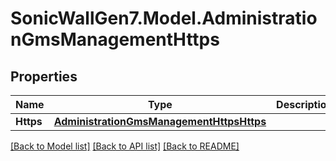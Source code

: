 # SonicWallGen7.Model.AdministrationGmsManagementHttps

## Properties

Name | Type | Description | Notes
------------ | ------------- | ------------- | -------------
**Https** | [**AdministrationGmsManagementHttpsHttps**](AdministrationGmsManagementHttpsHttps.md) |  | 

[[Back to Model list]](../README.md#documentation-for-models) [[Back to API list]](../README.md#documentation-for-api-endpoints) [[Back to README]](../README.md)

